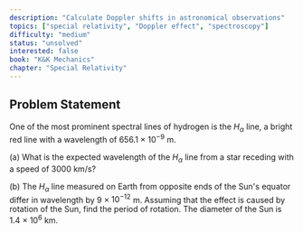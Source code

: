 ```yaml
---
description: "Calculate Doppler shifts in astronomical observations"
topics: ["special relativity", "Doppler effect", "spectroscopy"]
difficulty: "medium"
status: "unsolved"
interested: false
book: "K&K Mechanics"
chapter: "Special Relativity"
---
```


## Problem Statement
One of the most prominent spectral lines of hydrogen is the $H_α$ line, a bright red line with a wavelength of 656.1 × $10^{-9}$ m.

(a) What is the expected wavelength of the $H_α$ line from a star receding with a speed of 3000 km/s?

(b) The $H_α$ line measured on Earth from opposite ends of the Sun's equator differ in wavelength by 9 × $10^{-12}$ m. Assuming that the effect is caused by rotation of the Sun, find the period of rotation. The diameter of the Sun is 1.4 × $10^6$ km.
